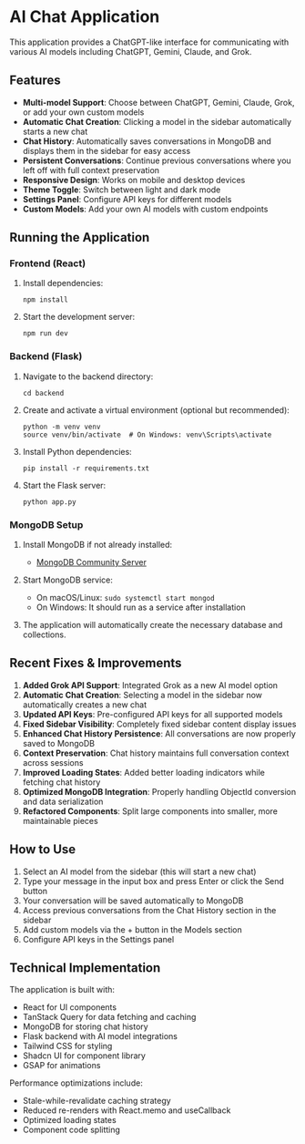 
# AI Chat Application

This application provides a ChatGPT-like interface for communicating with various AI models including ChatGPT, Gemini, Claude, and Grok.

## Features

- **Multi-model Support**: Choose between ChatGPT, Gemini, Claude, Grok, or add your own custom models
- **Automatic Chat Creation**: Clicking a model in the sidebar automatically starts a new chat
- **Chat History**: Automatically saves conversations in MongoDB and displays them in the sidebar for easy access
- **Persistent Conversations**: Continue previous conversations where you left off with full context preservation
- **Responsive Design**: Works on mobile and desktop devices
- **Theme Toggle**: Switch between light and dark mode
- **Settings Panel**: Configure API keys for different models
- **Custom Models**: Add your own AI models with custom endpoints

## Running the Application

### Frontend (React)

1. Install dependencies:
   ```
   npm install
   ```
   
2. Start the development server:
   ```
   npm run dev
   ```

### Backend (Flask)

1. Navigate to the backend directory:
   ```
   cd backend
   ```

2. Create and activate a virtual environment (optional but recommended):
   ```
   python -m venv venv
   source venv/bin/activate  # On Windows: venv\Scripts\activate
   ```

3. Install Python dependencies:
   ```
   pip install -r requirements.txt
   ```

4. Start the Flask server:
   ```
   python app.py
   ```

### MongoDB Setup

1. Install MongoDB if not already installed:
   - [MongoDB Community Server](https://www.mongodb.com/try/download/community)

2. Start MongoDB service:
   - On macOS/Linux: `sudo systemctl start mongod`
   - On Windows: It should run as a service after installation

3. The application will automatically create the necessary database and collections.

## Recent Fixes & Improvements

1. **Added Grok API Support**: Integrated Grok as a new AI model option
2. **Automatic Chat Creation**: Selecting a model in the sidebar now automatically creates a new chat
3. **Updated API Keys**: Pre-configured API keys for all supported models
4. **Fixed Sidebar Visibility**: Completely fixed sidebar content display issues
5. **Enhanced Chat History Persistence**: All conversations are now properly saved to MongoDB
6. **Context Preservation**: Chat history maintains full conversation context across sessions
7. **Improved Loading States**: Added better loading indicators while fetching chat history
8. **Optimized MongoDB Integration**: Properly handling ObjectId conversion and data serialization
9. **Refactored Components**: Split large components into smaller, more maintainable pieces

## How to Use

1. Select an AI model from the sidebar (this will start a new chat)
2. Type your message in the input box and press Enter or click the Send button
3. Your conversation will be saved automatically to MongoDB
4. Access previous conversations from the Chat History section in the sidebar
5. Add custom models via the + button in the Models section
6. Configure API keys in the Settings panel

## Technical Implementation

The application is built with:
- React for UI components
- TanStack Query for data fetching and caching
- MongoDB for storing chat history
- Flask backend with AI model integrations
- Tailwind CSS for styling
- Shadcn UI for component library
- GSAP for animations

Performance optimizations include:
- Stale-while-revalidate caching strategy
- Reduced re-renders with React.memo and useCallback
- Optimized loading states
- Component code splitting
